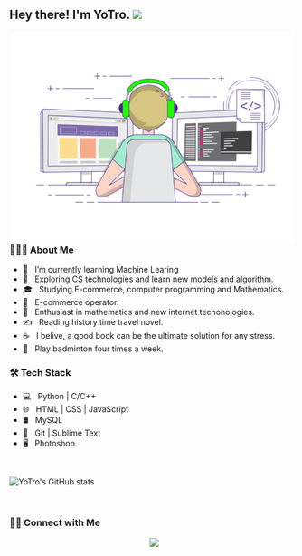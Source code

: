 <h2> Hey there! I'm YoTro. <img src="https://github.com/souvikguria98/souvikguria98/blob/master/Hi.gif" width="25"></h2>
<img align="right" alt="GIF" src="https://raw.githubusercontent.com/devSouvik/devSouvik/master/gif3.gif" width="500"/>

<h3> 👨🏻‍💻 About Me </h3>

- 🔭 &nbsp; I’m currently learning Machine Learing
- 🤔 &nbsp; Exploring CS technologies and learn new models and algorithm.
- 🎓 &nbsp; Studying E-commerce, computer programming and Mathematics.
- 💼 &nbsp; E-commerce operator.
- 🌱 &nbsp; Enthusiast in mathematics and new internet techonologies.
- ✍️ &nbsp; Reading history time travel novel.
- ☕ &nbsp; I belive, a good book can be the ultimate solution for any stress. 
- 🏸 &nbsp; Play badminton four times a week.
  
<h3>🛠 Tech Stack</h3>

- 💻 &nbsp; Python | C/C++  
- 🌐 &nbsp; HTML | CSS | JavaScript
- 🛢 &nbsp; MySQL 
- 🔧 &nbsp; Git | Sublime Text
- 🖥 &nbsp; Photoshop 

<br>

![YoTro's GitHub stats](https://github-readme-stats.vercel.app/api?username=YoTro)

</br>



<h3> 🤝🏻 Connect with Me </h3>

<p align="center">
&nbsp; <a href="https://t.me/toryunbot" target="_blank" rel="noopener noreferrer"><img src="https://osx.telegram.org/updates/site/logo.png" width="50" /></a> 
</p>


